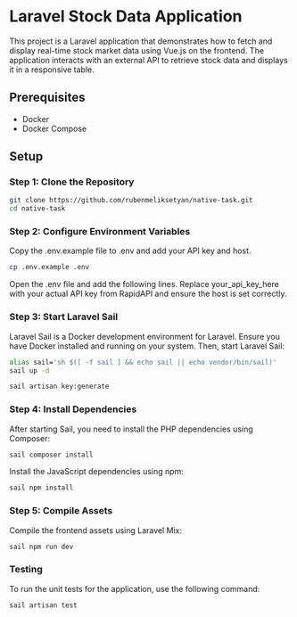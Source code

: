 # Laravel Stock Data Application

This project is a Laravel application that demonstrates how to fetch and display real-time stock market data using Vue.js on the frontend. The application interacts with an external API to retrieve stock data and displays it in a responsive table.

## Prerequisites

- Docker
- Docker Compose

## Setup

### Step 1: Clone the Repository

```bash
git clone https://github.com/rubenmeliksetyan/native-task.git
cd native-task
```

### Step 2: Configure Environment Variables

Copy the .env.example file to .env and add your API key and host.

```bash
cp .env.example .env
```
Open the .env file and add the following lines. Replace your_api_key_here with your actual API key from RapidAPI and ensure the host is set correctly.

### Step 3: Start Laravel Sail

Laravel Sail is a Docker development environment for Laravel. Ensure you have Docker installed and running on your system. Then, start Laravel Sail:

```bash
alias sail='sh $([ -f sail ] && echo sail || echo vendor/bin/sail)'
sail up -d

sail artisan key:generate
```

### Step 4: Install Dependencies
After starting Sail, you need to install the PHP dependencies using Composer:
```bash
sail composer install
```
Install the JavaScript dependencies using npm:
```bash
sail npm install
```

### Step 5: Compile Assets
Compile the frontend assets using Laravel Mix:

```bash
sail npm run dev
```


### Testing
To run the unit tests for the application, use the following command:

```bash
sail artisan test
```